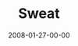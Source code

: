 ---
layout: message
category: message
series: "The Drive"
title: "Sweat"
date: 2008-01-27-00-00
message_id: 480
audio: "http://s3.amazonaws.com/crossroads-media/message/audio/The_Drive_04_Sweat_01-27-08_Brian_Tome_webaudio.mp3"
audio-duration: "33:44"
explicit: false
---